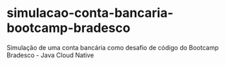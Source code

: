 # simulacao-conta-bancaria-bootcamp-bradesco
Simulação de uma conta bancária como desafio de código do Bootcamp Bradesco - Java Cloud Native
